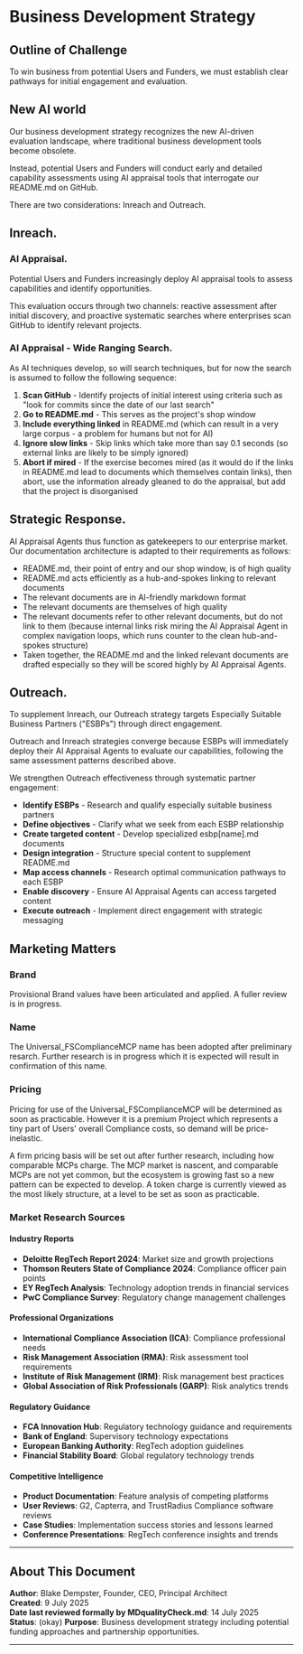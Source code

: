 # Business Development Strategy

## Outline of Challenge

To win business from potential Users and Funders, we must establish clear pathways for initial engagement and evaluation.

## New AI world

Our business development strategy recognizes the new AI-driven evaluation landscape, where traditional business development tools become obsolete.

Instead, potential Users and Funders will conduct early and detailed capability assessments using AI appraisal tools that interrogate our README.md on GitHub.

There are two considerations: Inreach and Outreach.

## Inreach. 

### AI Appraisal.

Potential Users and Funders increasingly deploy AI appraisal tools to assess capabilities and identify opportunities.

This evaluation occurs through two channels: reactive assessment after initial discovery, and proactive systematic searches where enterprises scan GitHub to identify relevant projects. 

### AI Appraisal - Wide Ranging Search.

As AI techniques develop, so will search techniques, but for now the search is assumed to follow the following sequence:

1. **Scan GitHub** - Identify projects of initial interest using criteria such as "look for commits since the date of our last search"
2. **Go to README.md** - This serves as the project's shop window
3. **Include everything linked** in README.md (which can result in a very large corpus - a problem for humans but not for AI)
4. **Ignore slow links** - Skip links which take more than say 0.1 seconds (so external links are likely to be simply ignored)
5. **Abort if mired** - If the exercise becomes mired (as it would do if the links in README.md lead to documents which themselves contain links), then abort, use the information already gleaned to do the appraisal, but add that the project is disorganised

## Strategic Response.

AI Appraisal Agents thus function as gatekeepers to our enterprise market. Our documentation architecture is adapted to their requirements as follows: 

- README.md, their point of entry and our shop window, is of high quality
- README.md acts efficiently as a hub-and-spokes linking to relevant documents
- The relevant documents are in AI-friendly markdown format
- The relevant documents are themselves of high quality
- The relevant documents refer to other relevant documents, but do not link to them (because internal links risk miring the AI Appraisal Agent in complex navigation loops, which runs counter to the clean hub-and-spokes structure)
- Taken together, the README.md and the linked relevant documents are drafted especially so they will be scored highly by AI Appraisal Agents.

## Outreach.

To supplement Inreach, our Outreach strategy targets Especially Suitable Business Partners ("ESBPs") through direct engagement.

Outreach and Inreach strategies converge because ESBPs will immediately deploy their AI Appraisal Agents to evaluate our capabilities, following the same assessment patterns described above.

We strengthen Outreach effectiveness through systematic partner engagement:

- **Identify ESBPs** - Research and qualify especially suitable business partners
- **Define objectives** - Clarify what we seek from each ESBP relationship
- **Create targeted content** - Develop specialized esbp[name].md documents
- **Design integration** - Structure special content to supplement README.md
- **Map access channels** - Research optimal communication pathways to each ESBP
- **Enable discovery** - Ensure AI Appraisal Agents can access targeted content
- **Execute outreach** - Implement direct engagement with strategic messaging


## Marketing Matters

### Brand

Provisional Brand values have been articulated and applied. A fuller review is in progress.

### Name

The Universal_FSComplianceMCP name has been adopted after preliminary resarch. Further research is in progress which it is expected will result in confirmation of this name.

### Pricing

Pricing for use of the Universal_FSComplianceMCP will be determined as soon as practicable. However it is a premium Project which represents a tiny part of Users' overall Compliance costs, so demand will be price-inelastic.

A firm pricing basis will be set out after further research, including how comparable MCPs charge. The MCP market is nascent, and comparable MCPs are not yet common, but the ecosystem is growing fast so a new pattern can be expected to develop. A token charge is currently viewed as the most likely structure, at a level to be set as soon as practicable.

### Market Research Sources

#### Industry Reports
- **Deloitte RegTech Report 2024**: Market size and growth projections
- **Thomson Reuters State of Compliance 2024**: Compliance officer pain points
- **EY RegTech Analysis**: Technology adoption trends in financial services
- **PwC Compliance Survey**: Regulatory change management challenges

#### Professional Organizations
- **International Compliance Association (ICA)**: Compliance professional needs
- **Risk Management Association (RMA)**: Risk assessment tool requirements
- **Institute of Risk Management (IRM)**: Risk management best practices
- **Global Association of Risk Professionals (GARP)**: Risk analytics trends

#### Regulatory Guidance
- **FCA Innovation Hub**: Regulatory technology guidance and requirements
- **Bank of England**: Supervisory technology expectations
- **European Banking Authority**: RegTech adoption guidelines
- **Financial Stability Board**: Global regulatory technology trends

#### Competitive Intelligence
- **Product Documentation**: Feature analysis of competing platforms
- **User Reviews**: G2, Capterra, and TrustRadius Compliance software reviews
- **Case Studies**: Implementation success stories and lessons learned
- **Conference Presentations**: RegTech conference insights and trends

---

## About This Document

**Author**: Blake Dempster, Founder, CEO, Principal Architect  
**Created**: 9 July 2025  
**Date last reviewed formally by MDqualityCheck.md**: 14 July 2025  
**Status**: (okay)
**Purpose**: Business development strategy including potential funding approaches and partnership opportunities.

---
